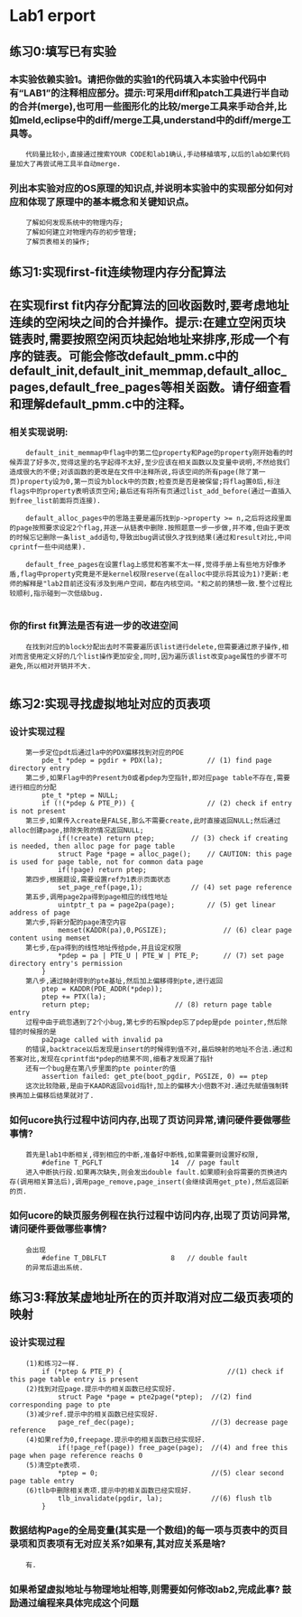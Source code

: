 # Lab1 erport

## 练习0:填写已有实验

### 本实验依赖实验1。请把你做的实验1的代码填入本实验中代码中有“LAB1”的注释相应部分。提示:可采用diff和patch工具进行半自动的合并(merge),也可用一些图形化的比较/merge工具来手动合并,比如meld,eclipse中的diff/merge工具,understand中的diff/merge工具等。
```
	代码量比较小,直接通过搜索YOUR CODE和lab1确认,手动移植填写,以后的lab如果代码量加大了再尝试用工具半自动merge.
```

### 列出本实验对应的OS原理的知识点,并说明本实验中的实现部分如何对应和体现了原理中的基本概念和关键知识点。
```
	了解如何发现系统中的物理内存;
	了解如何建立对物理内存的初步管理;
	了解页表相关的操作;
```

## 练习1:实现first-fit连续物理内存分配算法
## 在实现first fit内存分配算法的回收函数时,要考虑地址连续的空闲块之间的合并操作。提示:在建立空闲页块链表时,需要按照空闲页块起始地址来排序,形成一个有序的链表。可能会修改default_pmm.c中的default_init,default_init_memmap,default_alloc_pages,default_free_pages等相关函数。请仔细查看和理解default_pmm.c中的注释。

### 相关实现说明:
```
	default_init_memmap中flag中的第二位property和Page的property刚开始看的时候弄混了好多次,觉得这里的名字起得不太好,至少应该在相关函数以及变量中说明,不然给我们造成很大的不便;对该函数的更改是在文件中注释所说,将该空间的所有page(除了第一页)property设为0,第一页设为block中的页数;检查页是否是被保留;将flag置0后,标注flags中的property表明该页空闲;最后还有将所有页通过list_add_before(通过一直插入到free_list前面将页连接).

	default_alloc_pages中的思路主要是遍历找到p->property >= n,之后将这段里面的page按照要求设定2个flag,并逐一从链表中删除.按照题意一步一步做,并不难,但由于更改的时候忘记删除一条list_add语句,导致出bug调试很久才找到结果(通过和result对比,中间cprintf一些中间结果).
	
	default_free_pages在设置flag上感觉和答案不太一样,觉得手册上有些地方好像矛盾,flag中property究竟是不是kernel权限reserve(在alloc中提示将其设为1)?更新:老师的解释是"lab2目前还没有涉及到用户空间，都在内核空间。"和之前的猜想一致.整个过程比较顺利,指示碰到一次低级bug.
	
```
### 你的first fit算法是否有进一步的改进空间
```
	在找到对应的block分配出去时不需要遍历该list进行delete,但需要通过原子操作,相对而言使用定义好的几个list操作更加安全,同时,因为遍历该list改变page属性的步骤不可避免,所以相对开销并不大.
	
```

## 练习2:实现寻找虚拟地址对应的页表项

### 设计实现过程
```
	第一步定位pdt后通过la中的PDX偏移找到对应的PDE	
		pde_t *pdep = pgdir + PDX(la);  		 // (1) find page directory entry
	第二步,如果Flag中的Present为0或者pdep为空指针,即对应page table不存在,需要进行相应的分配
		pte_t *ptep = NULL;
		if (!(*pdep & PTE_P)) {         		 // (2) check if entry is not present
	第三步,如果传入create是FALSE,那么不需要create,此时直接返回NULL;然后通过alloc创建page,排除失败的情况返回NULL;	
			if(!create)	return ptep;		 // (3) check if creating is needed, then alloc page for page table
			struct Page *page = alloc_page();	 // CAUTION: this page is used for page table, not for common data page	
			if(!page) return ptep;
	第四步,根据题设,需要设置ref为1表示页面状态
			set_page_ref(page,1);			 // (4) set page reference
	第五步,调用page2pa得到page相应的线性地址
			uintptr_t pa = page2pa(page);		 // (5) get linear address of page
	第六步,将新分配的page清空内容
			memset(KADDR(pa),0,PGSIZE);              // (6) clear page content using memset
	第七步,在pa得到的线性地址传给pde,并且设定权限
			*pdep = pa | PTE_U | PTE_W | PTE_P;  	 // (7) set page directory entry's permission
		}
	第八步,通过映射得到的pte基址,然后加上偏移得到pte,进行返回
		ptep = KADDR(PDE_ADDR(*pdep));
		ptep += PTX(la);
		return ptep;					 // (8) return page table entry
	过程中由于疏忽遇到了2个小bug,第七步的石猴pdep忘了pdep是pde pointer,然后除错的时候报的是
		pa2page called with invalid pa
	的错误,backtrace以后发现是insert的时候得到值不对,最后映射的地址不合法.通过和答案对比,发现在cprintf出*pdep的结果不同,细看才发现漏了指针
	还有一个bug是在第八步里面的pte pointer的值
		assertion failed: get_pte(boot_pgdir, PGSIZE, 0) == ptep
	这次比较隐蔽,是由于KAADR返回void指针,加上的偏移大小倍数不对.通过先赋值强制转换再加上偏移后结果就对了.
```	
### 如何ucore执行过程中访问内存,出现了页访问异常,请问硬件要做哪些事情?
```
	首先是lab1中断相关,得到相应的中断,准备好中断栈,如果需要则设置好权限,
		#define T_PGFLT                 14  // page fault
	进入中断执行段.如果再次缺失,则会发出double fault.如果顺利会将需要的页换进内存(调用相关算法后),调用page_remove,page_insert(会继续调用get_pte),然后返回新的页.
```
### 如何ucore的缺页服务例程在执行过程中访问内存,出现了页访问异常,请问硬件要做哪些事情?
```
	会出现
		#define T_DBLFLT                8   // double fault
	的异常后退出系统.
```
## 练习3:释放某虚地址所在的页并取消对应二级页表项的映射

### 设计实现过程
```
	(1)和练习2一样.
		if (*ptep & PTE_P) {                          //(1) check if this page table entry is present
	(2)找到对应page.提示中的相关函数已经实现好.
			struct Page *page = pte2page(*ptep);  //(2) find corresponding page to pte
	(3)减少ref.提示中的相关函数已经实现好.
			page_ref_dec(page);                   //(3) decrease page reference
	(4)如果ref为0,freepage.提示中的相关函数已经实现好.
			if(!page_ref(page)) free_page(page);  //(4) and free this page when page reference reachs 0
	(5)清空pte表项.
			*ptep = 0;                            //(5) clear second page table entry
	(6)tlb中删除相关表项.提示中的相关函数已经实现好.
			tlb_invalidate(pgdir, la);            //(6) flush tlb
		}
```

### 数据结构Page的全局变量(其实是一个数组)的每一项与页表中的页目录项和页表项有无对应关系?如果有,其对应关系是啥?
```
	有.	
```
### 如果希望虚拟地址与物理地址相等,则需要如何修改lab2,完成此事?	鼓励通过编程来具体完成这个问题
```
		
```
